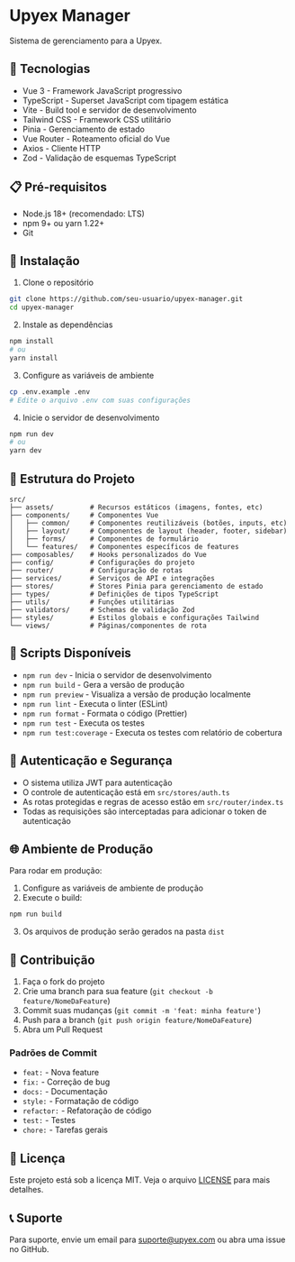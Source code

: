# Upyex Manager

Sistema de gerenciamento para a Upyex.

## 🚀 Tecnologias

- Vue 3 - Framework JavaScript progressivo
- TypeScript - Superset JavaScript com tipagem estática
- Vite - Build tool e servidor de desenvolvimento
- Tailwind CSS - Framework CSS utilitário
- Pinia - Gerenciamento de estado
- Vue Router - Roteamento oficial do Vue
- Axios - Cliente HTTP
- Zod - Validação de esquemas TypeScript

## 📋 Pré-requisitos

- Node.js 18+ (recomendado: LTS)
- npm 9+ ou yarn 1.22+
- Git

## 🔧 Instalação

1. Clone o repositório
```bash
git clone https://github.com/seu-usuario/upyex-manager.git
cd upyex-manager
```

2. Instale as dependências
```bash
npm install
# ou
yarn install
```

3. Configure as variáveis de ambiente
```bash
cp .env.example .env
# Edite o arquivo .env com suas configurações
```

4. Inicie o servidor de desenvolvimento
```bash
npm run dev
# ou
yarn dev
```

## 📁 Estrutura do Projeto

```
src/
├── assets/         # Recursos estáticos (imagens, fontes, etc)
├── components/     # Componentes Vue
│   ├── common/     # Componentes reutilizáveis (botões, inputs, etc)
│   ├── layout/     # Componentes de layout (header, footer, sidebar)
│   ├── forms/      # Componentes de formulário
│   └── features/   # Componentes específicos de features
├── composables/    # Hooks personalizados do Vue
├── config/         # Configurações do projeto
├── router/         # Configuração de rotas
├── services/       # Serviços de API e integrações
├── stores/         # Stores Pinia para gerenciamento de estado
├── types/          # Definições de tipos TypeScript
├── utils/          # Funções utilitárias
├── validators/     # Schemas de validação Zod
├── styles/         # Estilos globais e configurações Tailwind
└── views/          # Páginas/componentes de rota
```

## 📜 Scripts Disponíveis

- `npm run dev` - Inicia o servidor de desenvolvimento
- `npm run build` - Gera a versão de produção
- `npm run preview` - Visualiza a versão de produção localmente
- `npm run lint` - Executa o linter (ESLint)
- `npm run format` - Formata o código (Prettier)
- `npm run test` - Executa os testes
- `npm run test:coverage` - Executa os testes com relatório de cobertura

## 🔐 Autenticação e Segurança

- O sistema utiliza JWT para autenticação
- O controle de autenticação está em `src/stores/auth.ts`
- As rotas protegidas e regras de acesso estão em `src/router/index.ts`
- Todas as requisições são interceptadas para adicionar o token de autenticação

## 🌐 Ambiente de Produção

Para rodar em produção:

1. Configure as variáveis de ambiente de produção
2. Execute o build:
```bash
npm run build
```
3. Os arquivos de produção serão gerados na pasta `dist`

## 🤝 Contribuição

1. Faça o fork do projeto
2. Crie uma branch para sua feature (`git checkout -b feature/NomeDaFeature`)
3. Commit suas mudanças (`git commit -m 'feat: minha feature'`)
4. Push para a branch (`git push origin feature/NomeDaFeature`)
5. Abra um Pull Request

### Padrões de Commit

- `feat:` - Nova feature
- `fix:` - Correção de bug
- `docs:` - Documentação
- `style:` - Formatação de código
- `refactor:` - Refatoração de código
- `test:` - Testes
- `chore:` - Tarefas gerais

## 📝 Licença

Este projeto está sob a licença MIT. Veja o arquivo [LICENSE](LICENSE) para mais detalhes.

## 📞 Suporte

Para suporte, envie um email para suporte@upyex.com ou abra uma issue no GitHub.
